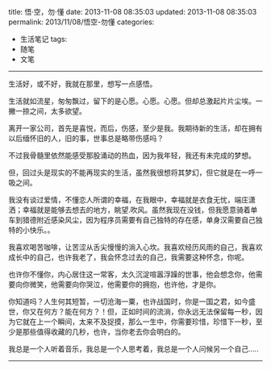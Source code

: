 title: 悟·空，勿·懂
date: 2013-11-08 08:35:03
updated: 2013-11-08 08:35:03
permalink: 2013/11/08/悟空-勿懂
categories:
- 生活笔记
tags:
- 随笔
- 文笔

---

生活好，或不好，我就在那里，想写一点感悟。

<!--more-->
生活就如流星，匆匆飘过，留下的是心愿。心愿。心愿。但却总激起片片尘埃。一撇一捺之间，太多欲望。

离开一家公司，首先是喜悦，而后，伤感，至少是我。我期待新的生活，却在拥有以后缅怀旧的人，旧的事，世事总是略带伤感吗？

不过我骨髓里依然能感受那股涌动的热血，因为我年轻，我还有未完成的梦想。

但，回过头是现实的不能再现实的生活，虽然我很想将其梦幻，但它就是在一呼一吸之间。

我没有谈过爱情，不懂恋人所谓的幸福，在我眼中，幸福就是衣食无忧，端庄潇洒；幸福就是能够去想去的地方，眺望.吹风。虽然我现在没钱，但我愿意骑着单车到猎德附近感染风尘，因为程序员需要有自己独特的存在感，单身汉需要自己独特的小快乐。。

我喜欢喝苦咖啡，让苦涩从舌尖慢慢的淌入心坎。我喜欢经历风雨的自己，我喜欢成长中的自己，也许我老了，我会怀念过去的自己，我需要这种怀念，你呢。

也许你不懂你，内心居住这一常客，太久沉淀喧嚣浮躁的世事，他会想念你，他需要向你微笑，他需要向你哭泣，他需要你的拥抱，也许他，才是你。

你知道吗？人生何其短暂，一切沧海一粟，也许战国时，你是一国之君，如今盛世，你又在何方？能在何方？！但，正如时间的流淌，你永远无法保留每一秒，因为它就在上一个瞬间，太来不及捉摸，那么一生中，你需要珍惜，珍惜下一秒，至少是那些值得收藏的几秒，也许，当你老去你会明白的。

我总是一个人听着音乐，我总是一个人思考着，我总是一个人问候另一个自己…..

---
